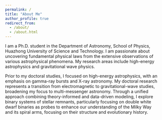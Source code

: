 ```yaml
---
permalink: /
title: "About Me"
author_profile: true
redirect_from: 
  - /about/
  - /about.html
---
```


I am a Ph.D. student in the Department of Astronomy, School of Physics, Huazhong University of Science and Technology. I am passionate about uncovering fundamental physical laws from the extensive observations of various astrophysical phenomena. My research areas include high-energy astrophysics and gravitational wave physics.

Prior to my doctoral studies, I focused on high-energy astrophysics, with an emphasis on gamma-ray bursts and X-ray astronomy. My doctoral research represents a transition from electromagnetic to gravitational-wave studies, broadening my focus to multi-messenger astronomy. Through a unified approach combining theory-informed and data-driven modeling, I explore binary systems of stellar remnants, particularly focusing on double white dwarf binaries as probes to enhance our understanding of the Milky Way and its spiral arms, focusing on their structure and evolutionary history.
